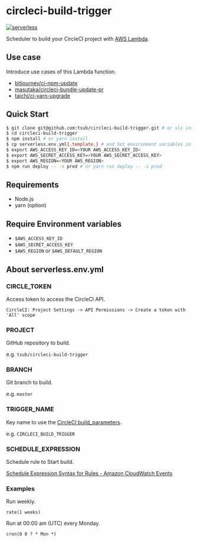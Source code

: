 # circleci-build-trigger

[![serverless](http://public.serverless.com/badges/v3.svg)](http://www.serverless.com)

Scheduler to build your CircleCI project with [AWS Lambda](http://docs.aws.amazon.com/lambda/latest/dg/welcome.html).

## Use case
Introduce use cases of this Lambda function.

* [bitjourney/ci-npm-update](https://github.com/bitjourney/ci-npm-update)
* [masutaka/circleci-bundle-update-pr](https://github.com/masutaka/circleci-bundle-update-pr)
* [taichi/ci-yarn-upgrade](https://github.com/taichi/ci-yarn-upgrade)

## Quick Start

```sh
$ git clone git@github.com:tsub/circleci-build-trigger.git # or sls install -u https://github.com/tsub/circleci-build-trigger
$ cd circleci-build-trigger
$ npm install # or yarn install
$ cp serverless.env.yml{.template,} # and Set environment variables in serverless.env.yml
$ export AWS_ACCESS_KEY_ID=<YOUR AWS_ACCESS_KEY_ID>
$ export AWS_SECRET_ACCESS_KEY=<YOUR AWS_SECRET_ACCESS_KEY>
$ export AWS_REGION=<YOUR AWS_REGION>
$ npm run deploy -- -s prod # or yarn run deploy -- -s prod
```

## Requirements

* Node.js
* yarn (option)

## Require Environment variables

* `$AWS_ACCESS_KEY_ID`
* `$AWS_SECRET_ACCESS_KEY`
* `$AWS_REGION` or `$AWS_DEFAULT_REGION`

## About serverless.env.yml

### CIRCLE_TOKEN

Access token to access the CircleCI API.

`CircleCI: Project Settings -> API Permissions -> Create a token with 'All' scope`

### PROJECT

GitHub repository to build.

e.g. `tsub/circleci-build-trigger`

### BRANCH

Git branch to build.

e.g. `master`

### TRIGGER_NAME

Key name to use the [CircleCI build_parameters](https://circleci.com/docs/parameterized-builds/).

e.g. `CIRCLECI_BUILD_TRIGGER`

### SCHEDULE_EXPRESSION

Schedule rule to Start build.

[Schedule Expression Syntax for Rules - Amazon CloudWatch Events](https://docs.aws.amazon.com/AmazonCloudWatch/latest/events/ScheduledEvents.html)

### Examples

Run weekly.

```
rate(1 weeks)
```

Run at 00:00 am (UTC) every Monday.

```
cron(0 0 ? * Mon *)
```

